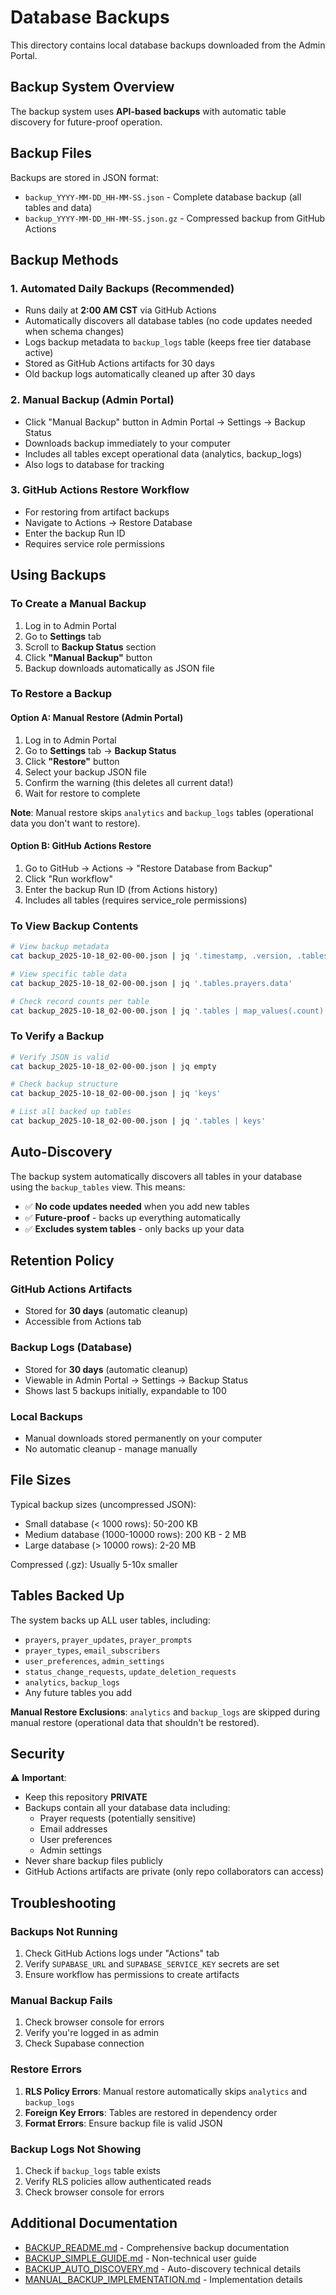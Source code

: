 # Database Backups

This directory contains local database backups downloaded from the Admin Portal.

## Backup System Overview

The backup system uses **API-based backups** with automatic table discovery for future-proof operation.

## Backup Files

Backups are stored in JSON format:
- `backup_YYYY-MM-DD_HH-MM-SS.json` - Complete database backup (all tables and data)
- `backup_YYYY-MM-DD_HH-MM-SS.json.gz` - Compressed backup from GitHub Actions

## Backup Methods

### 1. **Automated Daily Backups** (Recommended)
- Runs daily at **2:00 AM CST** via GitHub Actions
- Automatically discovers all database tables (no code updates needed when schema changes)
- Logs backup metadata to `backup_logs` table (keeps free tier database active)
- Stored as GitHub Actions artifacts for 30 days
- Old backup logs automatically cleaned up after 30 days

### 2. **Manual Backup** (Admin Portal)
- Click "Manual Backup" button in Admin Portal → Settings → Backup Status
- Downloads backup immediately to your computer
- Includes all tables except operational data (analytics, backup_logs)
- Also logs to database for tracking

### 3. **GitHub Actions Restore Workflow**
- For restoring from artifact backups
- Navigate to Actions → Restore Database
- Enter the backup Run ID
- Requires service role permissions

## Using Backups

### To Create a Manual Backup

1. Log in to Admin Portal
2. Go to **Settings** tab
3. Scroll to **Backup Status** section
4. Click **"Manual Backup"** button
5. Backup downloads automatically as JSON file

### To Restore a Backup

#### Option A: Manual Restore (Admin Portal)
1. Log in to Admin Portal
2. Go to **Settings** tab → **Backup Status**
3. Click **"Restore"** button
4. Select your backup JSON file
5. Confirm the warning (this deletes all current data!)
6. Wait for restore to complete

**Note**: Manual restore skips `analytics` and `backup_logs` tables (operational data you don't want to restore).

#### Option B: GitHub Actions Restore
1. Go to GitHub → Actions → "Restore Database from Backup"
2. Click "Run workflow"
3. Enter the backup Run ID (from Actions history)
4. Includes all tables (requires service_role permissions)

### To View Backup Contents

```bash
# View backup metadata
cat backup_2025-10-18_02-00-00.json | jq '.timestamp, .version, .tables | keys'

# View specific table data
cat backup_2025-10-18_02-00-00.json | jq '.tables.prayers.data'

# Check record counts per table
cat backup_2025-10-18_02-00-00.json | jq '.tables | map_values(.count)'
```

### To Verify a Backup

```bash
# Verify JSON is valid
cat backup_2025-10-18_02-00-00.json | jq empty

# Check backup structure
cat backup_2025-10-18_02-00-00.json | jq 'keys'

# List all backed up tables
cat backup_2025-10-18_02-00-00.json | jq '.tables | keys'
```

## Auto-Discovery

The backup system automatically discovers all tables in your database using the `backup_tables` view. This means:
- ✅ **No code updates needed** when you add new tables
- ✅ **Future-proof** - backs up everything automatically
- ✅ **Excludes system tables** - only backs up your data

## Retention Policy

### GitHub Actions Artifacts
- Stored for **30 days** (automatic cleanup)
- Accessible from Actions tab

### Backup Logs (Database)
- Stored for **30 days** (automatic cleanup)
- Viewable in Admin Portal → Settings → Backup Status
- Shows last 5 backups initially, expandable to 100

### Local Backups
- Manual downloads stored permanently on your computer
- No automatic cleanup - manage manually

## File Sizes

Typical backup sizes (uncompressed JSON):
- Small database (< 1000 rows): 50-200 KB
- Medium database (1000-10000 rows): 200 KB - 2 MB
- Large database (> 10000 rows): 2-20 MB

Compressed (.gz): Usually 5-10x smaller

## Tables Backed Up

The system backs up ALL user tables, including:
- `prayers`, `prayer_updates`, `prayer_prompts`
- `prayer_types`, `email_subscribers`
- `user_preferences`, `admin_settings`
- `status_change_requests`, `update_deletion_requests`
- `analytics`, `backup_logs`
- Any future tables you add

**Manual Restore Exclusions**: `analytics` and `backup_logs` are skipped during manual restore (operational data that shouldn't be restored).

## Security

⚠️ **Important**: 
- Keep this repository **PRIVATE**
- Backups contain all your database data including:
  - Prayer requests (potentially sensitive)
  - Email addresses
  - User preferences
  - Admin settings
- Never share backup files publicly
- GitHub Actions artifacts are private (only repo collaborators can access)

## Troubleshooting

### Backups Not Running
1. Check GitHub Actions logs under "Actions" tab
2. Verify `SUPABASE_URL` and `SUPABASE_SERVICE_KEY` secrets are set
3. Ensure workflow has permissions to create artifacts

### Manual Backup Fails
1. Check browser console for errors
2. Verify you're logged in as admin
3. Check Supabase connection

### Restore Errors
1. **RLS Policy Errors**: Manual restore automatically skips `analytics` and `backup_logs`
2. **Foreign Key Errors**: Tables are restored in dependency order
3. **Format Errors**: Ensure backup file is valid JSON

### Backup Logs Not Showing
1. Check if `backup_logs` table exists
2. Verify RLS policies allow authenticated reads
3. Check browser console for errors

## Additional Documentation

- [BACKUP_README.md](../BACKUP_README.md) - Comprehensive backup documentation
- [BACKUP_SIMPLE_GUIDE.md](../BACKUP_SIMPLE_GUIDE.md) - Non-technical user guide
- [BACKUP_AUTO_DISCOVERY.md](../BACKUP_AUTO_DISCOVERY.md) - Auto-discovery technical details
- [MANUAL_BACKUP_IMPLEMENTATION.md](../MANUAL_BACKUP_IMPLEMENTATION.md) - Implementation details

